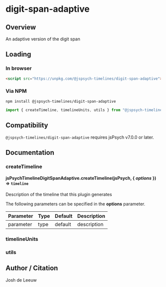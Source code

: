 # digit-span-adaptive

## Overview

An adaptive version of the digit span

## Loading

### In browser

```html
<script src="https://unpkg.com/@jspsych-timelines/digit-span-adaptive">
```

### Via NPM

```
npm install @jspsych-timelines/digit-span-adaptive
```

```js
import { createTimeline, timelineUnits, utils } from "@jspsych-timelines/digit-span-adaptive"
```

## Compatibility

`@jspsych-timelines/digit-span-adaptive` requires jsPsych v7.0.0 or later.

## Documentation

### createTimeline

#### jsPsychTimelineDigitSpanAdaptive.createTimeline(jsPsych, { *options* }) ⇒ <code>timeline</code>
Description of the timeline that this plugin generates

The following parameters can be specified in the **options** parameter.

| Parameter | Type | Default | Description |
|-----------|------|---------|-------------|
| parameter | type | default | description |


### timelineUnits


### utils

## Author / Citation

Josh de Leeuw

